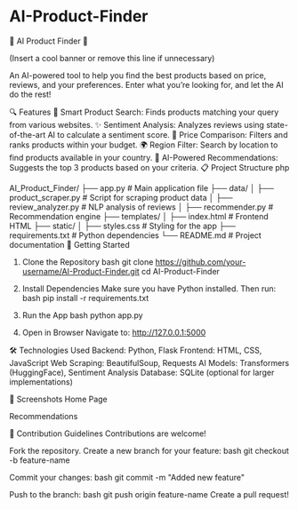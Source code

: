 # AI-Product-Finder

🌟 AI Product Finder 🌟

(Insert a cool banner or remove this line if unnecessary)

An AI-powered tool to help you find the best products based on price, reviews, and your preferences. Enter what you’re looking for, and let the AI do the rest!

🔍 Features
🛒 Smart Product Search: Finds products matching your query from various websites.
✨ Sentiment Analysis: Analyzes reviews using state-of-the-art AI to calculate a sentiment score.
💸 Price Comparison: Filters and ranks products within your budget.
🌍 Region Filter: Search by location to find products available in your country.
🎯 AI-Powered Recommendations: Suggests the top 3 products based on your criteria.
📋 Project Structure
php

AI_Product_Finder/
├── app.py               # Main application file
├── data/
│   ├── product_scraper.py  # Script for scraping product data
│   ├── review_analyzer.py  # NLP analysis of reviews
│   ├── recommender.py      # Recommendation engine
├── templates/
│   ├── index.html          # Frontend HTML
├── static/
│   ├── styles.css          # Styling for the app
├── requirements.txt        # Python dependencies
└── README.md               # Project documentation
🚀 Getting Started

1. Clone the Repository
bash
git clone https://github.com/your-username/AI-Product-Finder.git
cd AI-Product-Finder

3. Install Dependencies
Make sure you have Python installed. Then run:
bash
pip install -r requirements.txt

4. Run the App
bash
python app.py

5. Open in Browser
Navigate to:
http://127.0.0.1:5000

🛠 Technologies Used
Backend: Python, Flask
Frontend: HTML, CSS, JavaScript
Web Scraping: BeautifulSoup, Requests
AI Models: Transformers (HuggingFace), Sentiment Analysis
Database: SQLite (optional for larger implementations)

🌈 Screenshots
Home Page

Recommendations

🤝 Contribution Guidelines
Contributions are welcome!

Fork the repository.
Create a new branch for your feature:
bash
git checkout -b feature-name

Commit your changes:
bash
git commit -m "Added new feature"

Push to the branch:
bash
git push origin feature-name
Create a pull request!


